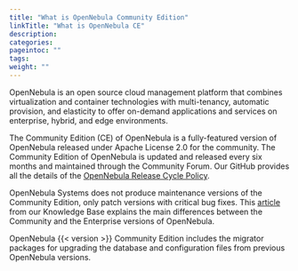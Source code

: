 ```yaml
---
title: "What is OpenNebula Community Edition"
linkTitle: "What is OpenNebula CE"
description:
categories:
pageintoc: ""
tags:
weight: ""
---
```


<a id="what-is-community"></a>

<!--# What Is OpenNebula Community Edition -->

OpenNebula is an open source cloud management platform that combines virtualization and container technologies with multi-tenancy, automatic provision, and elasticity to offer on-demand applications and services on enterprise, hybrid, and edge environments.

The Community Edition (CE) of OpenNebula is a fully-featured version of OpenNebula released under Apache License 2.0 for the community. The Community Edition of OpenNebula is updated and released every six months and maintained through the Community Forum. Our GitHub provides all the details of the [OpenNebula Release Cycle Policy](https://github.com/OpenNebula/one/wiki/Release-Policy).

OpenNebula Systems does not produce maintenance versions of the Community Edition, only patch versions with critical bug fixes. This [article](https://support.opennebula.pro/hc/en-us/articles/360043961492-OpenNebula-Subscription-FAQ) from our Knowledge Base explains the main differences between the Community and the Enterprise versions of OpenNebula.

OpenNebula {{< version >}} Community Edition includes the migrator packages for upgrading the database and configuration files from previous OpenNebula versions.
